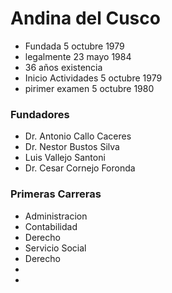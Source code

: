 # Andina del Cusco
- Fundada 5 octubre 1979
- legalmente 23 mayo 1984
- 36 años existencia
- Inicio Actividades 5 octubre 1979
- pirimer examen 5 octubre 1980
### Fundadores
- Dr. Antonio Callo Caceres
- Dr. Nestor Bustos Silva
- Luis Vallejo Santoni
- Dr. Cesar Cornejo Foronda
### Primeras Carreras
- Administracion
- Contabilidad
- Derecho
- Servicio Social
- Derecho
- 
- 
<!--stackedit_data:
eyJoaXN0b3J5IjpbMTQ2OTkwODI4NiwtNDA4NjEyMzU4XX0=
-->